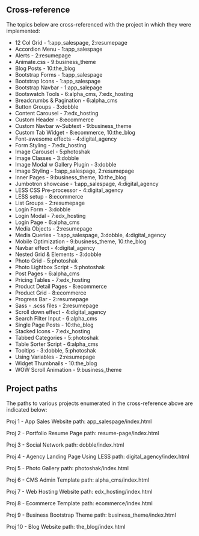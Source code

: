 
## Cross-reference

The topics below are cross-referenced with the project in which they were
implemented:

- 12 Col Grid - 1:app_salespage, 2:resumepage
- Accordion Menu - 1:app_salespage
- Alerts - 2:resumepage
- Animate.css - 9:business_theme
- Blog Posts - 10:the_blog
- Bootstrap Forms - 1:app_salespage
- Bootstrap Icons - 1:app_salespage
- Bootstrap Navbar - 1:app_salepage
- Bootswatch Tools - 6:alpha_cms, 7:edx_hosting
- Breadcrumbs & Pagination - 6:alpha_cms
- Button Groups - 3:dobble
- Content Carousel - 7:edx_hosting
- Custom Header - 8:ecommerce
- Custom Navbar w-Subtext - 9:business_theme
- Custom Tab Widget - 8:ecommerce, 10:the_blog
- Font-awesome effects - 4:digital_agency
- Form Styling - 7:edx_hosting
- Image Carousel - 5:photoshak
- Image Classes - 3:dobble
- Image Modal w Gallery Plugin - 3:dobble
- Image Styling - 1:app_salespage, 2:resumepage
- Inner Pages - 9:business_theme, 10:the_blog
- Jumbotron showcase - 1:app_salespage, 4:digital_agency
- LESS CSS Pre-processor - 4:digital_agency
- LESS setup - 8:ecommerce
- List Groups - 2:resumepage
- Login Form - 3:dobble
- Login Modal - 7:edx_hosting
- Login Page - 6:alpha_cms
- Media Objects - 2:resumepage
- Media Queries - 1:app_salespage, 3:dobble, 4:digital_agency
- Mobile Optimization - 9:business_theme, 10:the_blog
- Navbar effect - 4:digital_agency
- Nested Grid & Elements - 3:dobble
- Photo Grid - 5:photoshak
- Photo Lightbox Script - 5:photoshak
- Post Pages - 6:alpha_cms
- Pricing Tables - 7:edx_hosting
- Product Detail Pages - 8:ecommerce
- Product Grid - 8:ecommerce
- Progress Bar - 2:resumepage
- Sass - .scss files - 2:resumepage
- Scroll down effect - 4:digital_agency
- Search Filter Input - 6:alpha_cms
- Single Page Posts - 10:the_blog
- Stacked Icons - 7:edx_hosting
- Tabbed Categories - 5:photoshak
- Table Sorter Script - 6:alpha_cms
- Tooltips - 3:dobble, 5:photoshak
- Using Variables - 2:resumepage
- Widget Thumbnails - 10:the_blog
- WOW Scroll Animation - 9:business_theme

## Project paths

The paths to various projects enumerated in the cross-reference above
are indicated below:

Proj 1 - App Sales Website
path: app_salespage/index.html

Proj 2 - Portfolio Resume Page
path: resume-page/index.html

Proj 3 - Social Network
path: dobble/index.html

Proj 4 - Agency Landing Page Using LESS
path: digital_agency/index.html

Proj 5 - Photo Gallery
path: photoshak/index.html

Proj 6 - CMS Admin Template
path: alpha_cms/index.html

Proj 7 - Web Hosting Website
path: edx_hosting/index.html

Proj 8 - Ecommerce Template
path: ecommerce/index.html

Proj 9 - Business Bootstrap Theme
path: business_theme/index.html

Proj 10 - Blog Website
path: the_blog/index.html

